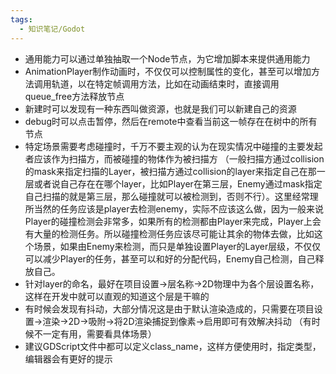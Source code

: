 ```yaml
---
tags:
  - 知识笔记/Godot
---
```

- 通用能力可以通过单独抽取一个Node节点，为它增加脚本来提供通用能力
- AnimationPlayer制作动画时，不仅仅可以控制属性的变化，甚至可以增加方法调用轨道，以在特定帧调用方法，比如在动画结束时，直接调用queue_free方法释放节点
- 新建时可以发现有一种东西叫做资源，也就是我们可以新建自己的资源
- debug时可以点击暂停，然后在remote中查看当前这一帧存在在树中的所有节点
- 特定场景需要考虑碰撞时，千万不要主观的认为在现实情况中碰撞的主要发起者应该作为扫描方，而被碰撞的物体作为被扫描方 （一般扫描方通过collision的mask来指定扫描的Layer，被扫描方通过collision的layer来指定自己在那一层或者说自己存在在哪个layer，比如Player在第三层，Enemy通过mask指定自己扫描的就是第三层，那么碰撞就可以被检测到，否则不行）。这里经常理所当然的任务应该是player去检测enemy，实际不应该这么做，因为一般来说Player的碰撞检测会非常多，如果所有的检测都由Player来完成，Player上会有大量的检测任务。所以碰撞检测任务应该尽可能让其余的物体去做，比如这个场景，如果由Enemy来检测，而只是单独设置Player的Layer层级，不仅仅可以减少Player的任务，甚至可以和好的分配代码，Enemy自己检测，自己释放自己。
- 针对layer的命名，最好在项目设置->层名称->2D物理中为各个层设置名称，这样在开发中就可以直观的知道这个层是干嘛的
- 有时候会发现有抖动，大部分情况这是由于默认渲染造成的，只需要在项目设置->渲染->2D->吸附->将2D渲染捕捉到像素->启用即可有效解决抖动 （有时候不一定有用，需要看具体场景）
- 建议GDScript文件中都可以定义class_name，这样方便使用时，指定类型，编辑器会有更好的提示